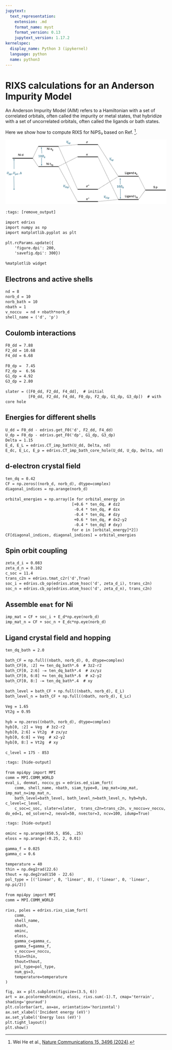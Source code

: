 ```yaml
---
jupytext:
  text_representation:
    extension: .md
    format_name: myst
    format_version: 0.13
    jupytext_version: 1.17.2
kernelspec:
  display_name: Python 3 (ipykernel)
  language: python
  name: python3
---
```


# RIXS calculations for an Anderson Impurity Model
An Anderson Impurity Model (AIM) refers to a Hamiltonian with a set of correlated orbitals, often called the impurity or metal states, that hybridize with a set of uncorrelated orbitals, often called the ligands or bath states. 

Here we show how to compute RIXS for NiPS₃ based on Ref. [^1]. 

![](./levels.png)

```{code-cell} ipython3
:tags: [remove_output]

import edrixs
import numpy as np
import matplotlib.pyplot as plt

plt.rcParams.update({
    'figure.dpi': 200,
    'savefig.dpi': 300})

%matplotlib widget
```

## Electrons and active shells

```{code-cell} ipython3
nd = 8
norb_d = 10
norb_bath = 10
nbath = 1
v_noccu  = nd + nbath*norb_d
shell_name = ('d', 'p') 
```

## Coulomb interactions

```{code-cell} ipython3
F0_dd = 7.88
F2_dd = 10.68
F4_dd = 6.68

F0_dp =  7.45
F2_dp =  6.56
G1_dp = 4.92
G3_dp = 2.80

slater = ([F0_dd, F2_dd, F4_dd],  # initial
          [F0_dd, F2_dd, F4_dd, F0_dp, F2_dp, G1_dp, G3_dp])  # with core hole
```

## Energies for different shells

```{code-cell} ipython3
U_dd = F0_dd - edrixs.get_F0('d', F2_dd, F4_dd)
U_dp = F0_dp - edrixs.get_F0('dp', G1_dp, G3_dp)
Delta = 1.15
E_d, E_L = edrixs.CT_imp_bath(U_dd, Delta, nd)
E_dc, E_Lc, E_p = edrixs.CT_imp_bath_core_hole(U_dd, U_dp, Delta, nd)
```

## d-electron crystal field

```{code-cell} ipython3
ten_dq = 0.42
CF = np.zeros((norb_d, norb_d), dtype=complex)
diagonal_indices = np.arange(norb_d)

orbital_energies = np.array([e for orbital_energy in
                             [+0.6 * ten_dq, # dz2
                              -0.4 * ten_dq, # dzx
                              -0.4 * ten_dq, # dzy
                              +0.6 * ten_dq, # dx2-y2
                              -0.4 * ten_dq] # dxy)
                             for e in [orbital_energy]*2])
CF[diagonal_indices, diagonal_indices] = orbital_energies
```

## Spin orbit coupling

```{code-cell} ipython3
zeta_d_i = 0.083
zeta_d_n = 0.102
c_soc = 11.4
trans_c2n = edrixs.tmat_c2r('d',True)
soc_i = edrixs.cb_op(edrixs.atom_hsoc('d', zeta_d_i), trans_c2n)
soc_n = edrixs.cb_op(edrixs.atom_hsoc('d', zeta_d_n), trans_c2n)
```

## Assemble ``emat`` for Ni

```{code-cell} ipython3
imp_mat = CF + soc_i + E_d*np.eye(norb_d)
imp_mat_n = CF + soc_n + E_dc*np.eye(norb_d)
```

## Ligand crystal field and hopping

```{code-cell} ipython3
ten_dq_bath = 2.0

bath_CF = np.full((nbath, norb_d), 0, dtype=complex)
bath_CF[0, :2] += ten_dq_bath*.6  # 3z2-r2
bath_CF[0, 2:6] -= ten_dq_bath*.4  # zx/yz
bath_CF[0, 6:8] += ten_dq_bath*.6  # x2-y2
bath_CF[0, 8:] -= ten_dq_bath*.4  # xy

bath_level = bath_CF + np.full((nbath, norb_d), E_L)
bath_level_n = bath_CF + np.full((nbath, norb_d), E_Lc)

Veg = 1.65
Vt2g = 0.95 

hyb = np.zeros((nbath, norb_d), dtype=complex)
hyb[0, :2] = Veg  # 3z2-r2
hyb[0, 2:6] = Vt2g  # zx/yz
hyb[0, 6:8] = Veg  # x2-y2
hyb[0, 8:] = Vt2g  # xy

c_level = 175 - 853
```

```{code-cell} ipython3
:tags: [hide-output]

from mpi4py import MPI
comm = MPI.COMM_WORLD
eval_i, denmat, noccu_gs = edrixs.ed_siam_fort(
    comm, shell_name, nbath, siam_type=0, imp_mat=imp_mat, imp_mat_n=imp_mat_n,
    bath_level=bath_level, bath_level_n=bath_level_n, hyb=hyb, c_level=c_level,
    c_soc=c_soc, slater=slater,  trans_c2n=trans_c2n, v_noccu=v_noccu, do_ed=1, ed_solver=2, neval=50, nvector=3, ncv=100, idump=True)    
```

```{code-cell} ipython3
:tags: [hide-output]

ominc = np.arange(850.5, 856, .25)
eloss = np.arange(-0.25, 2, 0.01)

gamma_f = 0.025
gamma_c = 0.6

temperature = 40
thin = np.deg2rad(22.6)
thout = np.deg2rad(150 - 22.6)
pol_type = [('linear', 0, 'linear', 0), ('linear', 0, 'linear', np.pi/2)]

from mpi4py import MPI
comm = MPI.COMM_WORLD
    
rixs, poles = edrixs.rixs_siam_fort(
    comm,
    shell_name,
    nbath,
    ominc,
    eloss,
    gamma_c=gamma_c,
    gamma_f=gamma_f,
    v_noccu=v_noccu,
    thin=thin,
    thout=thout,
    pol_type=pol_type,
    num_gs=3,
    temperature=temperature
)
```

```{code-cell} ipython3
fig, ax = plt.subplots(figsize=(3.5, 6))
art = ax.pcolormesh(ominc, eloss, rixs.sum(-1).T, cmap='terrain', shading='gouraud')
plt.colorbar(art, ax=ax, orientation='horizontal')
ax.set_xlabel('Incident energy (eV)')
ax.set_ylabel('Energy loss (eV)')
plt.tight_layout()
plt.show()
```

[^1]: Wei He et al.,
       [Nature Communications 15, 3496 (2024)](https://doi.org/10.1038/s41467-024-47852-x).
